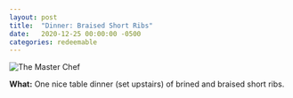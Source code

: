 ```yaml
---
layout: post
title:  "Dinner: Braised Short Ribs"
date:   2020-12-25 00:00:00 -0500
categories: redeemable
---
```


![The Master Chef](/solennial/assets/willramsey.png)


**What:** One nice table dinner (set upstairs) of brined and braised short ribs. 
